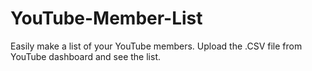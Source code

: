 # YouTube-Member-List
Easily make a list of your YouTube members. Upload the .CSV file from YouTube dashboard and see the list.
